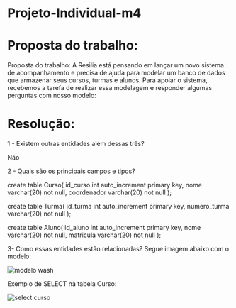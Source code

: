 # Projeto-Individual-m4
# Proposta do trabalho:
Proposta do trabalho: A Resilia está pensando em lançar um novo sistema de acompanhamento e precisa de ajuda para modelar um banco de dados que armazenar seus cursos, turmas e alunos. Para apoiar o sistema, recebemos a tarefa de realizar essa modelagem e responder algumas perguntas com nosso modelo:

# Resolução:

1 - Existem outras entidades além dessas três?

Não


2 - Quais são os principais campos e tipos?


create table Curso(
 id_curso int auto_increment primary key, 
nome varchar(20) not null, 
coordenador varchar(20) not null 
);

 create table Turma(
 id_turma int auto_increment primary key,
 numero_turma varchar(20) not null 
 );
 
 create table Aluno(
 id_aluno int auto_increment primary key,
 nome varchar(20) not null, 
 matricula varchar(20) not null
 );



3- Como essas entidades estão relacionadas?
Segue imagem abaixo com o modelo:

![modelo wash](https://user-images.githubusercontent.com/113737159/222011932-99ca3082-0606-49cf-b3f9-89ae83a15c41.JPG)


Exemplo de SELECT na tabela Curso:

![select curso](https://user-images.githubusercontent.com/113737159/222299635-92c05276-855f-436c-9226-9a7d02228062.jpg)
